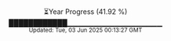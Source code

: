 <p align="center">
⏳Year Progress (41.92 %)<br>
████████████▁▁▁▁▁▁▁▁▁▁▁▁▁▁▁▁▁▁ <br>
<sub>Updated: Tue, 03 Jun 2025 00:13:27 GMT</sub>
</p>

